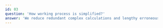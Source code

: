```yaml
---
id: 03
question: 'How working process is simplified?'
answer: 'We reduce redundant complex calculations and lengthy erroneous code texts with simpler ones to ensure Mesobstore would run seamlessly and the design is reserved in its best form when viewed from a wide range of mobile devices & browsers.'
---
```

